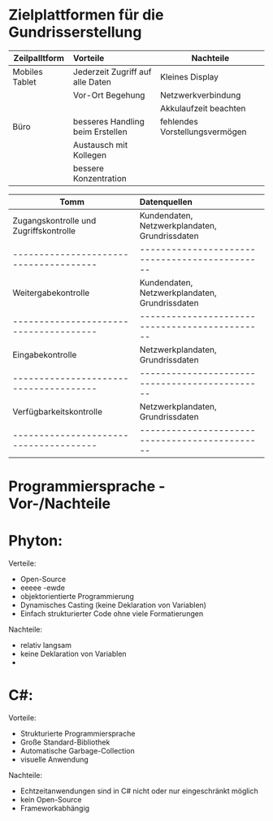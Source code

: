 # Zielplattformen für die Gundrisserstellung 

| Zeilpalltform  | Vorteile                         | Nachteile                      |
| -------------- | :--------------------------------| -------------------------------|
| Mobiles Tablet | Jederzeit Zugriff auf alle Daten | Kleines Display                |
|                | Vor-Ort Begehung                 | Netzwerkverbindung             |
|                |                                  | Akkulaufzeit beachten          |
| Büro           | besseres Handling beim Erstellen | fehlendes Vorstellungsvermögen |
|                | Austausch mit Kollegen           |                                |
|                | bessere Konzentration            |                                |



| Tomm                                   | Datenquellen                                   | 
| -------------------------------------- | :--------------------------------------------- | 
| Zugangskontrolle und Zugriffskontrolle | Kundendaten, Netzwerkplandaten, Grundrissdaten | 
| -------------------------------------- | ---------------------------------------------- |
| Weitergabekontrolle                    | Kundendaten, Netzwerkplandaten, Grundrissdaten |
| -------------------------------------- | ---------------------------------------------- |
| Eingabekontrolle                       | Netzwerkplandaten, Grundrissdaten              |
| -------------------------------------- | ---------------------------------------------- |
| Verfügbarkeitskontrolle                | Netzwerkplandaten, Grundrissdaten              |
| -------------------------------------- | ---------------------------------------------- |

# Programmiersprache - Vor-/Nachteile

# Phyton:

Verteile:
- Open-Source
- eeeee
-ewde
- objektorientierte Programmierung  
- Dynamisches Casting (keine Deklaration von Variablen)
- Einfach strukturierter Code ohne viele Formatierungen

Nachteile:
- relativ langsam
- keine Deklaration von Variablen
- 

# C#:

Vorteile:
- Strukturierte Programmiersprache
- Große Standard-Bibliothek
- Automatische Garbage-Collection
- visuelle Anwendung


Nachteile:
- Echtzeitanwendungen sind in C# nicht oder nur eingeschränkt möglich
- kein Open-Source
- Frameworkabhängig

